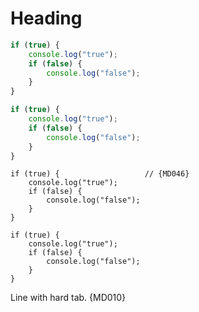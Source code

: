 # Heading

```js
if (true) {
    console.log("true");
    if (false) {
        console.log("false");
    }
}
```

```js
if (true) {
	console.log("true");
	if (false) {
		console.log("false");
	}
}
```

    if (true) {                   // {MD046}
        console.log("true");
        if (false) {
            console.log("false");
        }
    }

	if (true) {
		console.log("true");
		if (false) {
			console.log("false");
		}
	}

Line with	hard tab. {MD010}

<!-- markdownlint-configure-file {
  "MD010": {
    "code_blocks": false
  }
} -->
